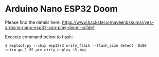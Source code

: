 # Arduino Nano ESP32 Doom

Please find the details here: https://www.hackster.io/naveenbskumar/yes-arduino-nano-esp32-can-play-doom-ccfde1

Execute command below to flash:

```
$ esptool.py --chip esp32s3 write_flash --flash_size detect  0x00 retro-go_1.39-pre-dirty_esplay-s3.img
```
